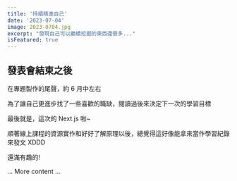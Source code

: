 ```yaml
---
title: '持續精進自己'
date: '2023-07-04'
image: 2023-0704.jpg
excerpt: "發現自己可以繼續挖掘的東西還很多..."
isFeatured: true
---
```


## 發表會結束之後

在專題製作的尾聲，約 6 月中左右

為了讓自己更進步找了一些喜歡的職缺，閱讀過後來決定下一次的學習目標

最後就是，這次的 Next.js 啦~

順著線上課程的資源實作和好好了解原理以後，總覺得這好像能拿來當作學習紀錄來發文 XDDD

還滿有趣的!

... More content ...